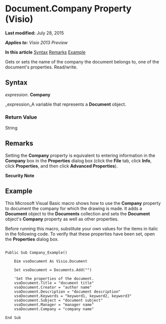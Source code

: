 
# Document.Company Property (Visio)

 **Last modified:** July 28, 2015

 _**Applies to:** Visio 2013 Preview_

 **In this article**
 [Syntax](#sectionSection0)
 [Remarks](#sectionSection1)
 [Example](#sectionSection2)


Gets or sets the name of the company the document belongs to, one of the document's properties. Read/write.

## Syntax
<a name="sectionSection0"> </a>

 _expression_. **Company**

 _expression_A variable that represents a  **Document** object.


### Return Value

String


## Remarks
<a name="sectionSection1"> </a>

Setting the  **Company** property is equivalent to entering information in the **Company** box in the **Properties** dialog box (click the **File** tab, click **Info**, click  **Properties**, and then click  **Advanced Properties**).


 **Security Note**  




## Example
<a name="sectionSection2"> </a>

This Microsoft Visual Basic macro shows how to use the  **Company** property to document the company for which the drawing is made. It adds a **Document** object to the **Documents** collection and sets the **Document** object's **Company** property as well as other properties.

Before running this macro, substitute your own values for the items in italic in the following code. To verify that these properties have been set, open the  **Properties** dialog box.




```
 
Public Sub Company_Example() 
  
    Dim vsoDocument As Visio.Document  
 
    Set vsoDocument = Documents.Add("")  
 
    'Set the properties of the document.  
    vsoDocument.Title = "document title"  
    vsoDocument.Creator = "author name"  
    vsoDocument.Description = "document description"  
    vsoDocument.Keywords = "keyword1, keyword2, keyword3"  
    vsoDocument.Subject = "document subject"  
    vsoDocument.Manager = "manager name"  
    vsoDocument.Company = "company name"  
 
End Sub 

```

